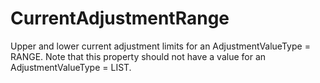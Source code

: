 CurrentAdjustmentRange
======================

Upper and lower current adjustment limits for an AdjustmentValueType = RANGE. Note that this property should not have a value for an AdjustmentValueType = LIST.
